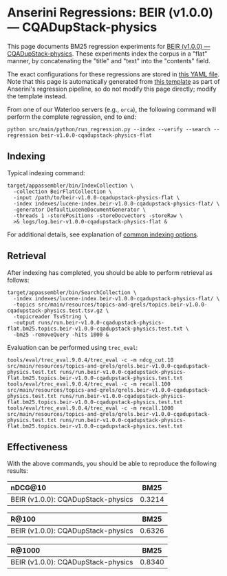 # Anserini Regressions: BEIR (v1.0.0) &mdash; CQADupStack-physics

This page documents BM25 regression experiments for [BEIR (v1.0.0) &mdash; CQADupStack-physics](http://beir.ai/).
These experiments index the corpus in a "flat" manner, by concatenating the "title" and "text" into the "contents" field.

The exact configurations for these regressions are stored in [this YAML file](../src/main/resources/regression/beir-v1.0.0-cqadupstack-physics-flat.yaml).
Note that this page is automatically generated from [this template](../src/main/resources/docgen/templates/beir-v1.0.0-cqadupstack-physics-flat.template) as part of Anserini's regression pipeline, so do not modify this page directly; modify the template instead.

From one of our Waterloo servers (e.g., `orca`), the following command will perform the complete regression, end to end:

```
python src/main/python/run_regression.py --index --verify --search --regression beir-v1.0.0-cqadupstack-physics-flat
```

## Indexing

Typical indexing command:

```
target/appassembler/bin/IndexCollection \
  -collection BeirFlatCollection \
  -input /path/to/beir-v1.0.0-cqadupstack-physics-flat \
  -index indexes/lucene-index.beir-v1.0.0-cqadupstack-physics-flat/ \
  -generator DefaultLuceneDocumentGenerator \
  -threads 1 -storePositions -storeDocvectors -storeRaw \
  >& logs/log.beir-v1.0.0-cqadupstack-physics-flat &
```

For additional details, see explanation of [common indexing options](common-indexing-options.md).

## Retrieval

After indexing has completed, you should be able to perform retrieval as follows:

```
target/appassembler/bin/SearchCollection \
  -index indexes/lucene-index.beir-v1.0.0-cqadupstack-physics-flat/ \
  -topics src/main/resources/topics-and-qrels/topics.beir-v1.0.0-cqadupstack-physics.test.tsv.gz \
  -topicreader TsvString \
  -output runs/run.beir-v1.0.0-cqadupstack-physics-flat.bm25.topics.beir-v1.0.0-cqadupstack-physics.test.txt \
  -bm25 -removeQuery -hits 1000 &
```

Evaluation can be performed using `trec_eval`:

```
tools/eval/trec_eval.9.0.4/trec_eval -c -m ndcg_cut.10 src/main/resources/topics-and-qrels/qrels.beir-v1.0.0-cqadupstack-physics.test.txt runs/run.beir-v1.0.0-cqadupstack-physics-flat.bm25.topics.beir-v1.0.0-cqadupstack-physics.test.txt
tools/eval/trec_eval.9.0.4/trec_eval -c -m recall.100 src/main/resources/topics-and-qrels/qrels.beir-v1.0.0-cqadupstack-physics.test.txt runs/run.beir-v1.0.0-cqadupstack-physics-flat.bm25.topics.beir-v1.0.0-cqadupstack-physics.test.txt
tools/eval/trec_eval.9.0.4/trec_eval -c -m recall.1000 src/main/resources/topics-and-qrels/qrels.beir-v1.0.0-cqadupstack-physics.test.txt runs/run.beir-v1.0.0-cqadupstack-physics-flat.bm25.topics.beir-v1.0.0-cqadupstack-physics.test.txt
```

## Effectiveness

With the above commands, you should be able to reproduce the following results:

| nDCG@10                                                                                                      | BM25      |
|:-------------------------------------------------------------------------------------------------------------|-----------|
| BEIR (v1.0.0): CQADupStack-physics                                                                           | 0.3214    |


| R@100                                                                                                        | BM25      |
|:-------------------------------------------------------------------------------------------------------------|-----------|
| BEIR (v1.0.0): CQADupStack-physics                                                                           | 0.6326    |


| R@1000                                                                                                       | BM25      |
|:-------------------------------------------------------------------------------------------------------------|-----------|
| BEIR (v1.0.0): CQADupStack-physics                                                                           | 0.8340    |
